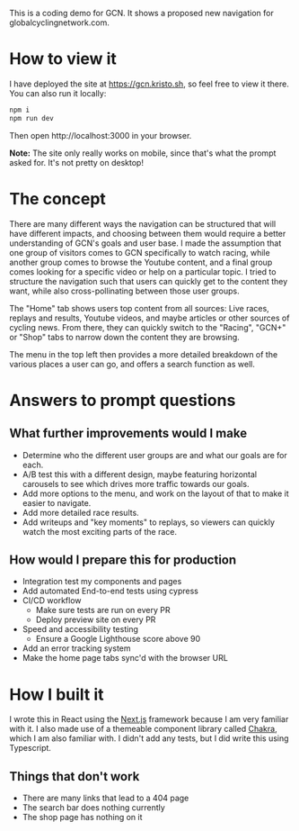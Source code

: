 This is a coding demo for GCN. It shows a proposed new navigation for globalcyclingnetwork.com. 
# How to view it

I have deployed the site at https://gcn.kristo.sh, so feel free to view it there. You can also run it locally:

```bash
npm i
npm run dev
```
Then open http://localhost:3000 in your browser.

**Note:** The site only really works on mobile, since that's what the prompt asked for. It's not pretty on desktop!

# The concept

There are many different ways the navigation can be structured that will have different impacts, and choosing between them would require a better understanding of GCN's goals and user base. I made the assumption that one group of visitors comes to GCN specifically to watch racing, while another group comes to browse the Youtube content, and a final group comes looking for a specific video or help on a particular topic. I tried to structure the navigation such that users can quickly get to the content they want, while also cross-pollinating between those user groups. 

The "Home" tab shows users top content from all sources: Live races, replays and results, Youtube videos, and maybe articles or other sources of cycling news. From there, they can quickly switch to the "Racing", "GCN+" or "Shop" tabs to narrow down the content they are browsing.

The menu in the top left then provides a more detailed breakdown of the various places a user can go, and offers a search function as well.

# Answers to prompt questions

## What further improvements would I make

- Determine who the different user groups are and what our goals are for each.
- A/B test this with a different design, maybe featuring horizontal carousels to see which drives more traffic towards our goals.
- Add more options to the menu, and work on the layout of that to make it easier to navigate.
- Add more detailed race results.
- Add writeups and "key moments" to replays, so viewers can quickly watch the most exciting parts of the race.

## How would I prepare this for production

- Integration test my components and pages
- Add automated End-to-end tests using cypress
- CI/CD workflow
  - Make sure tests are run on every PR
  - Deploy preview site on every PR
- Speed and accessibility testing
  - Ensure a Google Lighthouse score above 90
- Add an error tracking system
- Make the home page tabs sync'd with the browser URL

# How I built it

I wrote this in React using the [Next.js](https://nextjs.org/) framework because I am very familiar with it. I also made use of a themeable component library called [Chakra](https://chakra-ui.com/), which I am also familiar with. I didn't add any tests, but I did write this using Typescript.

## Things that don't work

- There are many links that lead to a 404 page
- The search bar does nothing currently
- The shop page has nothing on it


